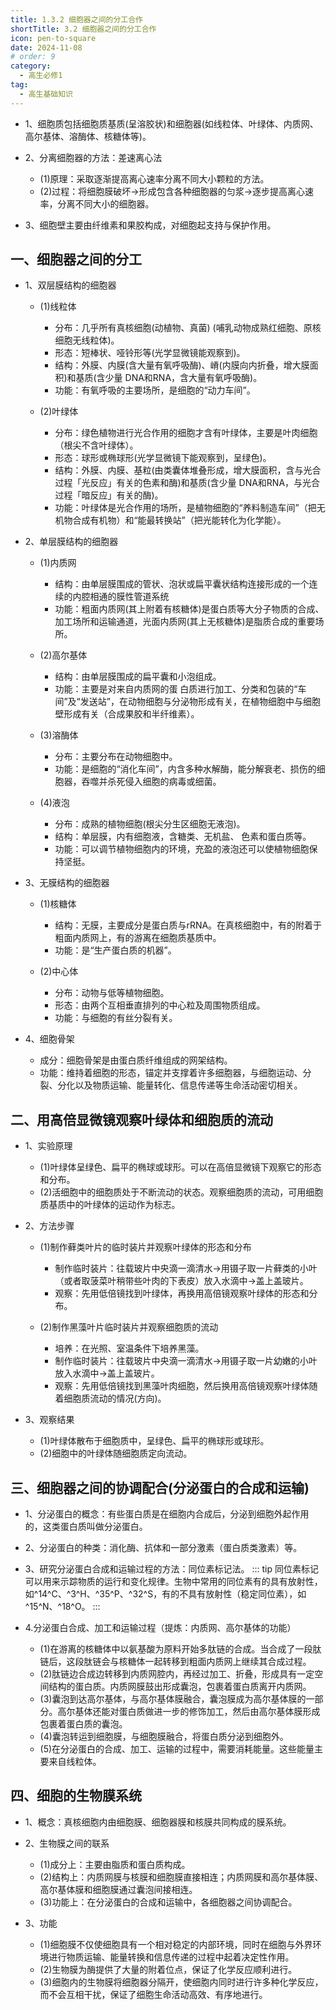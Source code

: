 ```yaml
---
title: 1.3.2 细胞器之间的分工合作
shortTitle: 3.2 细胞器之间的分工合作
icon: pen-to-square
date: 2024-11-08
# order: 9
category:
  - 高生必修1
tag:
  - 高生基础知识
---
```


* 1、细胞质包括细胞质基质(呈溶胶状)和细胞器(如线粒体、叶绿体、内质网、高尔基体、溶酶体、核糖体等)。
  
* 2、分离细胞器的方法：差速离心法
  
  + (1)原理：采取逐渐提高离心速率分离不同大小颗粒的方法。
  + (2)过程：将细胞膜破坏→形成包含各种细胞器的匀浆→逐步提高离心速率，分离不同大小的细胞器。
  
* 3、细胞壁主要由纤维素和果胶构成，对细胞起支持与保护作用。

## 一、细胞器之间的分工

* 1、双层膜结构的细胞器

  + (1)线粒体
  
    - 分布：几乎所有真核细胞(动植物、真菌) (哺乳动物成熟红细胞、原核细胞无线粒体)。
    - 形态：短棒状、哑铃形等(光学显微镜能观察到)。
    - 结构：外膜、内膜(含大量有氧呼吸酶)、嵴(内膜向内折叠，增大膜面积)和基质(含少量 DNA和RNA，含大量有氧呼吸酶)。
    - 功能：有氧呼吸的主要场所，是细胞的“动力车间”。
  
  + (2)叶绿体
  
    - 分布：绿色植物进行光合作用的细胞才含有叶绿体，主要是叶肉细胞（根尖不含叶绿体）。
    - 形态：球形或椭球形(光学显微镜下能观察到，呈绿色)。
    - 结构：外膜、内膜、基粒(由类囊体堆叠形成，增大膜面积，含与光合过程「光反应」有关的色素和酶)和基质(含少量 DNA和RNA，与光合过程「暗反应」有关的酶)。
    - 功能：叶绿体是光合作用的场所，是植物细胞的“养料制造车间”（把无机物合成有机物）和“能最转换站”（把光能转化为化学能）。
  
* 2、单层膜结构的细胞器

  + (1)内质网
  
    - 结构：由单层膜围成的管状、泡状或扁平囊状结构连接形成的一个连续的内腔相通的膜性管道系统
    - 功能：粗面内质网(其上附着有核糖体)是蛋白质等大分子物质的合成、加工场所和运输通道，光面内质网(其上无核糖体)是脂质合成的重要场所。
 
  + (2)高尔基体
  
    - 结构：由单层膜围成的扁平囊和小泡组成。
    - 功能：主要是对来自内质网的蛋 白质进行加工、分类和包装的“车间”及“发送站”，在动物细胞与分泌物形成有关，在植物细胞中与细胞壁形成有关（合成果胶和半纤维素）。
  
  + (3)溶酶体
  
    - 分布：主要分布在动物细胞中。
    - 功能：是细胞的“消化车间”，内含多种水解酶，能分解衰老、损伤的细胞器，吞噬并杀死侵入细胞的病毒或细菌。
  
  + (4)液泡
  
    - 分布：成熟的植物细胞(根尖分生区细胞无液泡)。
    - 结构：单层膜，内有细胞液，含糖类、无机盐、 色素和蛋白质等。
    - 功能：可以调节植物细胞内的环境，充盈的液泡还可以使植物细胞保持坚挺。
  
* 3、无膜结构的细胞器

  + (1)核糖体
  
    - 结构：无膜，主要成分是蛋白质与rRNA。在真核细胞中，有的附着于粗面内质网上，有的游离在细胞质基质中。
    - 功能：是“生产蛋白质的机器”。

  + (2)中心体
  
    - 分布：动物与低等植物细胞。
    - 形态：由两个互相垂直排列的中心粒及周围物质组成。
    - 功能：与细胞的有丝分裂有关。
  
* 4、细胞骨架

  - 成分：细胞骨架是由蛋白质纤维组成的网架结构。
  - 功能：维持着细胞的形态，锚定并支撑着许多细胞器，与细胞运动、分裂、分化以及物质运输、能量转化、信息传递等生命活动密切相关。
  
## 二、用高倍显微镜观察叶绿体和细胞质的流动
  
* 1、实验原理

  + (1)叶绿体呈绿色、扁平的椭球或球形。可以在高倍显微镜下观察它的形态和分布。
  + (2)活细胞中的细胞质处于不断流动的状态。观察细胞质的流动，可用细胞质基质中的叶绿体的运动作为标志。
  
* 2、方法步骤

  + (1)制作藓类叶片的临时装片并观察叶绿体的形态和分布
  
    - 制作临时装片：往载玻片中央滴一滴清水→用镊子取一片藓类的小叶（或者取菠菜叶稍带些叶肉的下表皮）放入水滴中→盖上盖玻片。
    - 观察：先用低倍镜找到叶绿体，再换用高倍镜观察叶绿体的形态和分布。
    
  + (2)制作黑藻叶片临时装片并观察细胞质的流动
  
    - 培养：在光照、室温条件下培养黑藻。
    - 制作临时装片：往载玻片中央滴一滴清水→用镊子取一片幼嫩的小叶放入水滴中→盖上盖玻片。
    - 观察：先用低倍镜找到黑藻叶肉细胞，然后换用高倍镜观察叶绿体随着细胞质流动的情况(方向)。
    
* 3、观察结果

  + (1)叶绿体散布于细胞质中，呈绿色、扁平的椭球形或球形。
  + (2)细胞中的叶绿体随细胞质定向流动。
  
## 三、细胞器之间的协调配合(分泌蛋白的合成和运输)

* 1、分泌蛋白的概念：有些蛋白质是在细胞内合成后，分泌到细胞外起作用的，这类蛋白质叫做分泌蛋白。
* 2、分泌蛋白的种类：消化酶、抗体和一部分激素（蛋白质类激素）等。
* 3、研究分泌蛋白合成和运输过程的方法：同位素标记法。
::: tip
  同位素标记可以用来示踪物质的运行和变化规律。生物中常用的同位素有的具有放射性，如^14^C、^3^H、^35^P、^32^S，有的不具有放射性（稳定同位素），如^15^N、^18^O。
::: 

* 4.分泌蛋白合成、加工和运输过程（提炼：内质网、高尔基体的功能）

  + (1)在游离的核糖体中以氨基酸为原料开始多肽链的合成。当合成了一段肽链后，这段肽链会与核糖体一起转移到粗面内质网上继续其合成过程。
  + (2)肽链边合成边转移到内质网腔内，再经过加工、折叠，形成具有一定空间结构的蛋白质。内质网膜鼓出形成囊泡，包裹着蛋白质离开内质网。
  + (3)囊泡到达高尔基体，与高尔基体膜融合，囊泡膜成为高尔基体膜的一部分。高尔基体还能对蛋白质做进一步的修饰加工，然后由高尔基体膜形成包裹着蛋白质的囊泡。
  + (4)囊泡转运到细胞膜，与细胞膜融合，将蛋白质分泌到细胞外。
  + (5)在分泌蛋白的合成、加工、运输的过程中，需要消耗能量。这些能量主要来自线粒体。

## 四、细胞的生物膜系统

* 1、概念：真核细胞内由细胞膜、细胞器膜和核膜共同构成的膜系统。

* 2、生物膜之间的联系

  + (1)成分上：主要由脂质和蛋白质构成。
  + (2)结构上：内质网膜与核膜和细胞膜直接相连；内质网膜和高尔基体膜、高尔基体膜和细胞膜通过囊泡间接相连。
  + (3)功能上：在分泌蛋白的合成和运输中，各细胞器之间协调配合。
  
* 3、功能

  + (1)细胞膜不仅使细胞具有一个相对稳定的内部环境，同时在细胞与外界环境进行物质运输、能量转换和信息传递的过程中起着决定性作用。
  + (2)生物膜为酶提供了大量的附着位点，保证了化学反应顺利进行。
  + (3)细胞内的生物膜将细胞器分隔开，使细胞内同时进行许多种化学反应，而不会互相干扰，保证了细胞生命活动高效、有序地进行。
  
  
  
  
  
  
  
  
  
  
